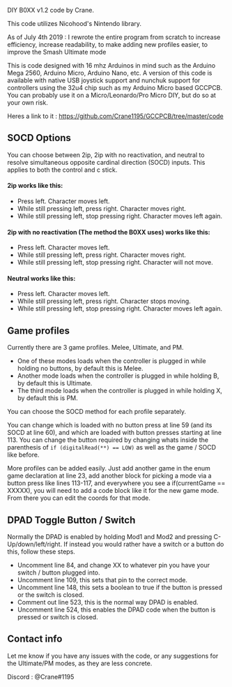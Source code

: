 DIY B0XX v1.2 code by Crane.

This code utilizes Nicohood's Nintendo library.

As of July 4th 2019 : I rewrote the entire program from scratch to increase efficiency, increase readability, to make adding new profiles easier, to improve the Smash Ultimate mode

This is code designed with 16 mhz Arduinos in mind such as the Arduino Mega 2560, Arduino Micro, Arduino Nano, etc. A version of this code is available with native USB joystick support and nunchuk support for controllers using the 32u4 chip such as my Arduino Micro based GCCPCB. You can probably use it on a Micro/Leonardo/Pro Micro DIY, but do so at your own risk.

Heres a link to it : https://github.com/Crane1195/GCCPCB/tree/master/code

## SOCD Options
You can choose between 2ip, 2ip with no reactivation, and neutral to resolve simultaneous opposite cardinal direction (SOCD) inputs. This applies to both the control and c stick.

#### 2ip works like this:
* Press left. Character moves left.
* While still pressing left, press right. Character moves right.
* While still pressing left, stop pressing right. Character moves left again.

#### 2ip with no reactivation (The method the B0XX uses) works like this:
* Press left. Character moves left.
* While still pressing left, press right. Character moves right.
* While still pressing left, stop pressing right. Character will not move.

#### Neutral works like this:
* Press left. Character moves left.
* While still pressing left, press right. Character stops moving.
* While still pressing left, stop pressing right. Character moves left again.

## Game profiles
Currently there are 3 game profiles. Melee, Ultimate, and PM.
* One of these modes loads when the controller is plugged in while holding no buttons, by default this is Melee.
* Another mode loads when the controller is plugged in while holding B, by default this is Ultimate.
* The third mode loads when the controller is plugged in while holding X, by default this is PM.

You can choose the SOCD method for each profile separately.

You can change which is loaded with no button press at line 59 (and its SOCD at line 60), and which are loaded with button presses starting at line 113. You can change the button required by changing whats inside the parenthesis of `if (digitalRead(**) == LOW)` as well as the game / SOCD like before.

More profiles can be added easily. Just add another game in the enum game declaration at line 23, add another block for picking a mode via a button press like lines 113-117, and everywhere you see a if(currentGame == XXXXX), you will need to add a code block like it for the new game mode. From there you can edit the coords for that mode.

## DPAD Toggle Button / Switch
Normally the DPAD is enabled by holding Mod1 and Mod2 and pressing C-Up/down/left/right. If instead you would rather have a switch or a button do this, follow these steps.
* Uncomment line 84, and change XX to whatever pin you have your switch / button plugged into.
* Uncomment line 109, this sets that pin to the correct mode.
* Uncomment line 148, this sets a boolean to true if the button is pressed or the switch is closed.
* Comment out line 523, this is the normal way DPAD is enabled.
* Uncomment line 524, this enables the DPAD code when the button is pressed or switch is closed.

## Contact info

Let me know if you have any issues with the code, or any suggestions for the Ultimate/PM modes, as they are less concrete.

Discord : @Crane#1195
